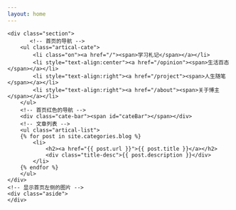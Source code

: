 ```yaml
---
layout: home
---
```


<div class="index-content blog">
	

    <div class="section">
		   <!-- 首页的导航 -->
        <ul class="artical-cate">
            <li class="on"><a href="/"><span>学习札记</span></a></li>
            <li style="text-align:center"><a href="/opinion"><span>生活百态</span></a></li>
            <li style="text-align:right"><a href="/project"><span>人生随笔</span></a></li>
			<li style="text-align:right"><a href="/about"><span>关于博主</span></a></li>
        </ul>
        <!-- 首页红色的导航 -->
        <div class="cate-bar"><span id="cateBar"></span></div>
        <!-- 文章列表 -->
        <ul class="artical-list">
        {% for post in site.categories.blog %}
            <li>
                <h2><a href="{{ post.url }}">{{ post.title }}</a></h2>
                <div class="title-desc">{{ post.description }}</div>
            </li>
        {% endfor %}
        </ul>
    </div>
    <!-- 显示首页左侧的图片 -->
    <div class="aside">
    </div>
</div>
